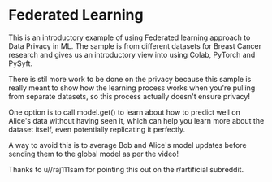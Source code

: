 # Federated Learning

This is an introductory example of using Federated learning approach to Data Privacy in ML.
The sample is from different datasets for Breast Cancer research 
and gives us an introductory view into using Colab, PyTorch and PySyft.

There is stil more work to be done on the privacy because 
this sample is really meant to show how the learning process works when you're pulling from separate datasets, 
so this process actually doesn't ensure privacy! 

One option is to call model.get() to learn about how to predict well on Alice's data without having seen it,
which can help you learn more about the dataset itself, even potentially replicating it perfectly.

A way to avoid this is to average Bob and Alice's model updates before sending them to the global model
as per the video! 

Thanks to u//raj111sam for pointing this out on the r/artificial subreddit.

